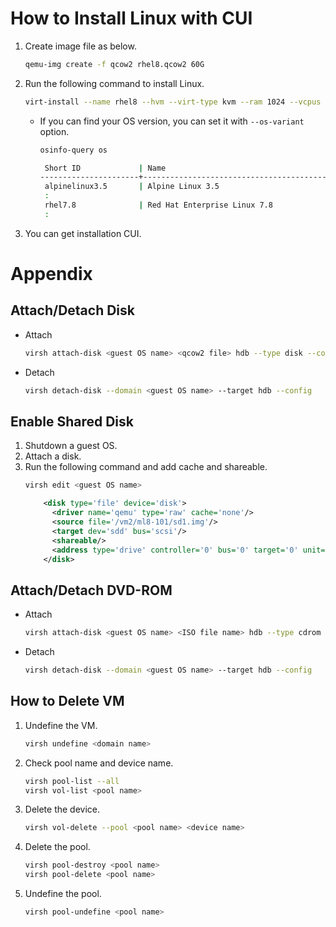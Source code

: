 # How to Install Linux with CUI
1. Create image file as below.
   ```sh
   qemu-img create -f qcow2 rhel8.qcow2 60G
   ```
2. Run the following command to install Linux. 
   ```sh
   virt-install --name rhel8 --hvm --virt-type kvm --ram 1024 --vcpus 1 --arch x86_64 --os-type linux --disk /vm/rhel8/rhel8.qcow2 --network bridge=virbr0 --graphics none --serial pty --console pty --location rhel-8.2-x86_64-dvd.iso --extra-args "console=ttyS0"
   ```
   - If you can find your OS version, you can set it with ```--os-variant``` option.
     ```sh
     osinfo-query os
     ```
     ```sh
      Short ID             | Name                                               | Version  | ID
     ----------------------+----------------------------------------------------+----------+-----------------------------------------
      alpinelinux3.5       | Alpine Linux 3.5                                   | 3.5      | http://alpinelinux.org/alpinelinux/3.5
      :
      rhel7.8              | Red Hat Enterprise Linux 7.8                       | 7.8      | http://redhat.com/rhel/7.8
      :
     ```
3. You can get installation CUI.

# Appendix
## Attach/Detach Disk
- Attach
  ```sh
  virsh attach-disk <guest OS name> <qcow2 file> hdb --type disk --config --subdriver qcow2 --driver qemu
  ```
- Detach
  ```sh
  virsh detach-disk --domain <guest OS name> --target hdb --config
  ```
## Enable Shared Disk
1. Shutdown a guest OS.
1. Attach a disk.
1. Run the following command and add cache and shareable.
   ```sh
   virsh edit <guest OS name>
   ```
   ```xml
       <disk type='file' device='disk'>
         <driver name='qemu' type='raw' cache='none'/>
         <source file='/vm2/ml8-101/sd1.img'/>
         <target dev='sdd' bus='scsi'/>
         <shareable/>
         <address type='drive' controller='0' bus='0' target='0' unit='3'/>
       </disk>
   ```
## Attach/Detach DVD-ROM
- Attach
  ```sh
  virsh attach-disk <guest OS name> <ISO file name> hdb --type cdrom --mode readonly --targetbus ide
  ```
- Detach
  ```sh
  virsh detach-disk --domain <guest OS name> --target hdb --config
  ```
## How to Delete VM
1. Undefine the VM.
   ```sh
   virsh undefine <domain name>
   ```
1. Check pool name and device name.
   ```sh
   virsh pool-list --all
   virsh vol-list <pool name>
   ```
1. Delete the device.
   ```sh
   virsh vol-delete --pool <pool name> <device name>
   ```
1. Delete the pool.
   ```sh
   virsh pool-destroy <pool name>
   virsh pool-delete <pool name>
   ```
1. Undefine the pool.
   ```sh
   virsh pool-undefine <pool name>
   ```  